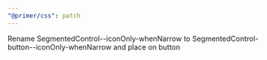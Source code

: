 ```yaml
---
"@primer/css": patch
---
```


Rename SegmentedControl--iconOnly-whenNarrow to SegmentedControl-button--iconOnly-whenNarrow and place on button
